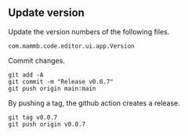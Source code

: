 
## Update version

Update the version numbers of the following files.

```
com.mammb.code.editor.ui.app.Version
```

Commit changes.

```
git add -A
git commit -m "Release v0.0.7"
git push origin main:main
```

By pushing a tag, the github action creates a release.

```
git tag v0.0.7
git push origin v0.0.7
```

